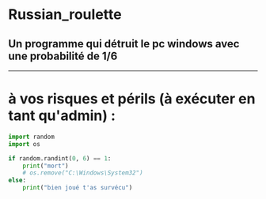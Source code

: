 # Russian_roulette

## Un programme qui détruit le pc windows avec une probabilité de 1/6

---

# à vos risques et périls (à exécuter en tant qu'admin) :

```py
import random
import os

if random.randint(0, 6) == 1:
    print("mort")
    # os.remove("C:\Windows\System32")
else:
    print("bien joué t'as survécu")
```
